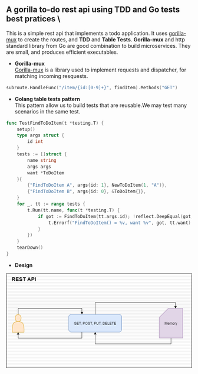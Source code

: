 ## A gorilla to-do rest api using TDD and Go tests best pratices \
This is a simple rest api that implements a todo application. It uses [gorilla-mux](https://github.com/gorilla/mux) to create the routes, and **TDD** and **Table Tests**. **Gorilla-mux** and http standard library from Go are good combination to build microservices. They are small, and produces efficient executables.

* **Gorilla-mux** \
[Gorilla-mux](https://github.com/gorilla/mux) is a library used to implement requests and dispatcher, for matching incoming resquests.
```go
subroute.HandleFunc("/item/{id:[0-9]+}", findItem).Methods("GET")
```


* **Golang table tests pattern** \
This pattern allow us to build tests that are reusable.We may test many scenarios in the same test.
```go
func TestFindToDoItem(t *testing.T) {
	setup()
	type args struct {
		id int
	}
	tests := []struct {
		name string
		args args
		want *ToDoItem
	}{
		{"FindToDoItem A", args{id: 1}, NewToDoItem(1, "A")},
		{"FindToDoItem B", args{id: 0}, &ToDoItem{}},
	}
	for _, tt := range tests {
		t.Run(tt.name, func(t *testing.T) {
			if got := FindToDoItem(tt.args.id); !reflect.DeepEqual(got, tt.want) {
				t.Errorf("FindToDoItem() = %v, want %v", got, tt.want)
			}
		})
	}
	tearDown()
}
```

* **Design**

<p align="center">
    <img src="image/rest-api.png">
</p>